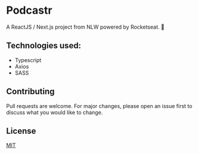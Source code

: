 # Podcastr

A ReactJS / Next.js project from NLW powered by Rocketseat. 🚀

## Technologies used:

* Typescript
* Axios
* SASS

## Contributing
Pull requests are welcome. For major changes, please open an issue first to discuss what you would like to change.

## License
[MIT](https://choosealicense.com/licenses/mit/)
